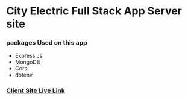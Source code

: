 # City Electric Full Stack App Server site
### packages Used on this app
* Express Js
* MongoDB
* Cors
* dotenv

### [Client Site Live Link](https://city-electric.web.app)